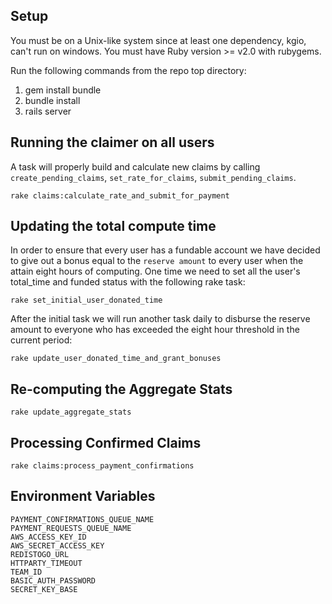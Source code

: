 ## Setup ##
You must be on a Unix-like system since at least one dependency, kgio, can't run on windows.
You must have Ruby version >= v2.0 with rubygems.

Run the following commands from the repo top directory:

1. gem install bundle
2. bundle install
3. rails server

## Running the claimer on all users

A task will properly build and calculate new claims by calling `create_pending_claims`, `set_rate_for_claims`, `submit_pending_claims`.

    rake claims:calculate_rate_and_submit_for_payment

## Updating the total compute time

In order to ensure that every user has a fundable account we have decided to
give out a bonus equal to the `reserve amount` to every user when the attain
eight hours of computing. One time we need to set all the user's total_time
and funded status with the following rake task:

    rake set_initial_user_donated_time

After the initial task we will run another task daily to disburse the reserve
amount to everyone who has exceeded the eight hour threshold in the current period:

    rake update_user_donated_time_and_grant_bonuses

## Re-computing the Aggregate Stats

    rake update_aggregate_stats

## Processing Confirmed Claims

    rake claims:process_payment_confirmations

## Environment Variables

    PAYMENT_CONFIRMATIONS_QUEUE_NAME
    PAYMENT_REQUESTS_QUEUE_NAME
    AWS_ACCESS_KEY_ID
    AWS_SECRET_ACCESS_KEY
    REDISTOGO_URL
    HTTPARTY_TIMEOUT
    TEAM_ID
    BASIC_AUTH_PASSWORD
    SECRET_KEY_BASE

